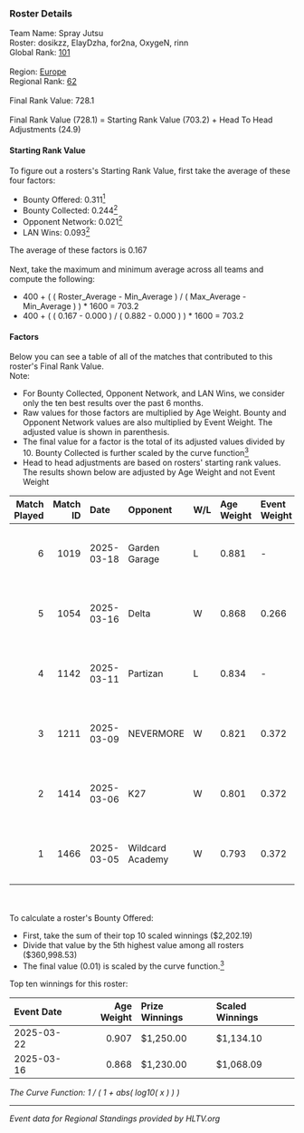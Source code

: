### Roster Details<br />
Team Name: Spray Jutsu<br />
Roster: dosikzz, ElayDzha, for2na, OxygeN, rinn<br />
Global Rank: [101](../../standings_global_2025_05_05.md)<br />
<br />
Region: [Europe]( ../../standings_europe_2025_05_05.md)<br />
Regional Rank: [62]( ../../standings_europe_2025_05_05.md)<br />
<br />
Final Rank Value:  728.1<br />
<br />
Final Rank Value (728.1) = Starting Rank Value (703.2) + Head To Head Adjustments (24.9)<br />

#### Starting Rank Value<br />
To figure out a rosters's Starting Rank Value, first take the average of these four factors:<br />
- Bounty Offered: 0.311[<sup>1</sup>](#table2)
- Bounty Collected: 0.244[<sup>2</sup>](#table1)
- Opponent Network: 0.021[<sup>2</sup>](#table1)
- LAN Wins: 0.093[<sup>2</sup>](#table1)

The average of these factors is 0.167<br />
<br />
Next, take the maximum and minimum average across all teams and compute the following:<br />
- 400 + ( ( Roster_Average - Min_Average ) / ( Max_Average - Min_Average ) ) * 1600 = 703.2
- 400 + ( ( 0.167 - 0.000 ) / ( 0.882 - 0.000 ) ) * 1600 = 703.2


#### Factors<br />
Below you can see a table of all of the matches that contributed to this roster's Final Rank Value.<br />
Note:<br />

- For Bounty Collected, Opponent Network, and LAN Wins, we consider only the ten best results over the past 6 months.
- Raw values for those factors are multiplied by Age Weight. Bounty and Opponent Network values are also multiplied by Event Weight. The adjusted value is shown in parenthesis.
- The final value for a factor is the total of its adjusted values divided by 10. Bounty Collected is further scaled by the curve function[<sup>3</sup>](#curveFunction)
- Head to head adjustments are based on rosters' starting rank values. The results shown below are adjusted by Age Weight and not Event Weight
<span id="table1"></span><br />


| Match Played | Match ID | Date       | Opponent         | W/L | Age Weight | Event Weight | Bounty Collected | Opponent Network | LAN Wins  | H2H Adj. | Roster                                  |
| -: | -: | :- | :- | :- | :- | :- | :- | :- | :- | -: | :- |
|            6 |     1019 | 2025-03-18 | Garden Garage    | L   | 0.881      | -            | -                | -                | -         |   -16.29 | dosikzz, ElayDzha, for2na, OxygeN, rinn |
|            5 |     1054 | 2025-03-16 | Delta            | W   | 0.868      | 0.266        | 0.015 (0.004)    | 0.154 (0.036)    | 1 (0.868) |    16.27 | 1Drezz, dosikzz, ElayDzha, OxygeN, rinn |
|            4 |     1142 | 2025-03-11 | Partizan         | L   | 0.834      | -            | -                | -                | -         |    -6.82 | dosikzz, ElayDzha, for2na, OxygeN, rinn |
|            3 |     1211 | 2025-03-09 | NEVERMORE        | W   | 0.821      | 0.372        | 0.011 (0.003)    | 0.329 (0.101)    | 0 (0.000) |    12.39 | dosikzz, ElayDzha, for2na, OxygeN, rinn |
|            2 |     1414 | 2025-03-06 | K27              | W   | 0.801      | 0.372        | 0.002 (0.001)    | 0.114 (0.034)    | 0 (0.000) |     9.79 | dosikzz, ElayDzha, for2na, OxygeN, rinn |
|            1 |     1466 | 2025-03-05 | Wildcard Academy | W   | 0.793      | 0.372        | 0.002 (0.001)    | 0.128 (0.038)    | 0 (0.000) |     9.52 | dosikzz, ElayDzha, for2na, OxygeN, rinn |

<br />
<span id="table2"></span><br />
To calculate a roster's Bounty Offered:<br />

- First, take the sum of their top 10 scaled winnings ($2,202.19)
- Divide that value by the 5th highest value among all rosters ($360,998.53)
- The final value (0.01) is scaled by the curve function.[<sup>3</sup>](#curveFunction)

Top ten winnings for this roster:<br />

| Event Date | Age Weight | Prize Winnings | Scaled Winnings |
| :- | -: | :- | :- |
| 2025-03-22 |      0.907 | $1,250.00      | $1,134.10       |
| 2025-03-16 |      0.868 | $1,230.00      | $1,068.09       |


<span id="curveFunction"></span>_The Curve Function: 1 / ( 1 + abs( log10( x ) ) )_<br />

---
_Event data for Regional Standings provided by HLTV.org_<br />
